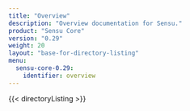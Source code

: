 ```yaml
---
title: "Overview"
description: "Overview documentation for Sensu."
product: "Sensu Core"
version: "0.29"
weight: 20
layout: "base-for-directory-listing"
menu:
  sensu-core-0.29:
    identifier: overview
---
```


{{< directoryListing >}}
